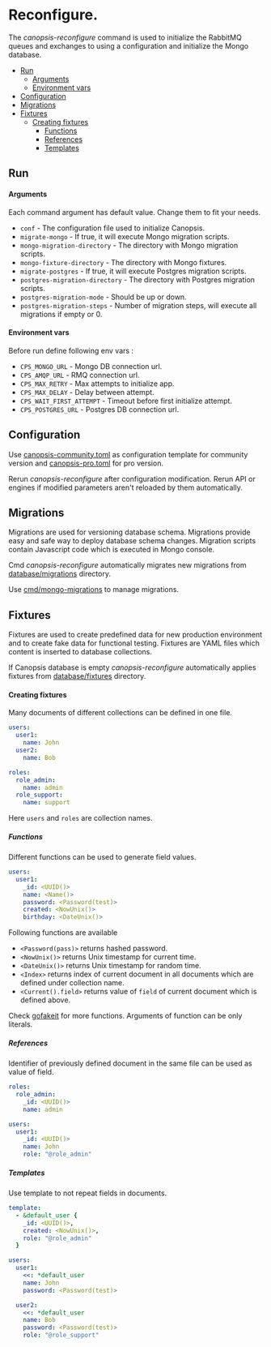 # Reconfigure.

The *canopsis-reconfigure* command is used to initialize the RabbitMQ queues and exchanges to using a configuration and
initialize the Mongo database.

- [Run](#run)
    - [Arguments](#arguments)
    - [Environment vars](#environment-vars)
- [Configuration](#configuration)
- [Migrations](#migrations)
- [Fixtures](#fixtures)
  - [Creating fixtures](#creating-fixtures)
    - [Functions](#functions)
    - [References](#references)
    - [Templates](#templates)

## Run

#### Arguments

Each command argument has default value. Change them to fit your needs.

- `conf` - The configuration file used to initialize Canopsis.
- `migrate-mongo` - If true, it will execute Mongo migration scripts.
- `mongo-migration-directory` - The directory with Mongo migration scripts.
- `mongo-fixture-directory` - The directory with Mongo fixtures.
- `migrate-postgres` - If true, it will execute Postgres migration scripts.
- `postgres-migration-directory` - The directory with Postgres migration scripts.
- `postgres-migration-mode` - Should be up or down.
- `postgres-migration-steps` - Number of migration steps, will execute all migrations if empty or 0.

#### Environment vars

Before run define following env vars :

- `CPS_MONGO_URL` - Mongo DB connection url.
- `CPS_AMQP_URL` - RMQ connection url.
- `CPS_MAX_RETRY` - Max attempts to initialize app.
- `CPS_MAX_DELAY` - Delay between attempt.
- `CPS_WAIT_FIRST_ATTEMPT` - Timeout before first initialize attempt.
- `CPS_POSTGRES_URL` - Postgres DB connection url.

## Configuration

Use [canopsis-community.toml](./canopsis-community.toml) as configuration template for community version
and [canopsis-pro.toml](./canopsis-pro.toml) for pro version.

Rerun *canopsis-reconfigure* after configuration modification. Rerun API or engines if modified parameters aren't reloaded by them automatically.  

## Migrations

Migrations are used for versioning database schema. Migrations provide easy and safe way to deploy database schema changes.
Migration scripts contain Javascript code which is executed in Mongo console.  

Cmd *canopsis-reconfigure* automatically migrates new migrations from [database/migrations](../../database/migrations) directory.

Use [cmd/mongo-migrations](../mongo-migrations) to manage migrations. 

## Fixtures

Fixtures are used to create predefined data for new production environment and to create fake data for functional testing.
Fixtures are YAML files which content is inserted to database collections. 

If Canopsis database is empty *canopsis-reconfigure* automatically applies fixtures from [database/fixtures](../../database/fixtures) directory.

#### Creating fixtures

Many documents of different collections can be defined in one file.

```yaml
users:
  user1:
    name: John
  user2:
    name: Bob

roles:
  role_admin:
    name: admin
  role_support:
    name: support
```

Here `users` and `roles` are collection names.

##### Functions

Different functions can be used to generate field values.

```yaml
users:
  user1:
    _id: <UUID()>
    name: <Name()>
    password: <Password(test)>
    created: <NowUnix()>
    birthday: <DateUnix()>
```

Following functions are available

- `<Password(pass)>` returns hashed password.
- `<NowUnix()>` returns Unix timestamp for current time.
- `<DateUnix()>` returns Unix timestamp for random time.
- `<Index>` returns index of current document in all documents which are defined under collection name.
- `<Current().field>` returns value of `field` of current document which is defined above.

Check [gofakeit](https://github.com/brianvoe/gofakeit) for more functions. Arguments of function can be only literals.

##### References

Identifier of previously defined document in the same file can be used as value of field.

```yaml
roles:
  role_admin:
    _id: <UUID()>
    name: admin

users:
  user1:
    _id: <UUID()>
    name: John
    role: "@role_admin"  
```

##### Templates

Use template to not repeat fields in documents.

```yaml
template:
  - &default_user {
    _id: <UUID()>,
    created: <NowUnix()>,
    role: "@role_admin"
  }

users:
  user1:
    <<: *default_user
    name: John
    password: <Password(test)>

  user2:
    <<: *default_user
    name: Bob
    password: <Password(test)>
    role: "@role_support"
```
